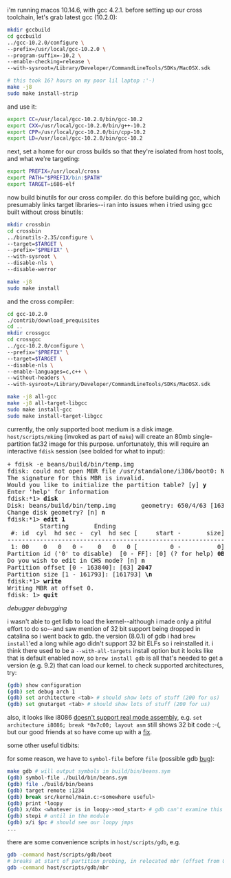 i'm running macos 10.14.6, with gcc 4.2.1. before setting up our cross
toolchain, let's grab latest gcc (10.2.0):

```sh
mkdir gccbuild
cd gccbuild
../gcc-10.2.0/configure \
--prefix=/usr/local/gcc-10.2.0 \
--program-suffix=-10.2 \
--enable-checking=release \
--with-sysroot=/Library/Developer/CommandLineTools/SDKs/MacOSX.sdk

# this took 16? hours on my poor lil laptop :'-)
make -j8
sudo make install-strip
```

and use it:

```sh
export CC=/usr/local/gcc-10.2.0/bin/gcc-10.2
export CXX=/usr/local/gcc-10.2.0/bin/g++-10.2
export CPP=/usr/local/gcc-10.2.0/bin/cpp-10.2
export LD=/usr/local/gcc-10.2.0/bin/gcc-10.2
```

next, set a home for our cross builds so that they're isolated from host
tools, and what we're targeting:

```sh
export PREFIX=/usr/local/cross
export PATH="$PREFIX/bin:$PATH"
export TARGET=i686-elf
```

now build binutils for our cross compiler. do this before building gcc,
which presumably links target libraries--i ran into issues when i tried using
gcc built without cross binutils:

```sh
mkdir crossbin
cd crossbin
../binutils-2.35/configure \
--target=$TARGET \
--prefix="$PREFIX" \
--with-sysroot \
--disable-nls \
--disable-werror

make -j8
sudo make install
```

and the cross compiler:

```sh
cd gcc-10.2.0
./contrib/download_prequisites
cd ..
mkdir crossgcc
cd crossgcc
../gcc-10.2.0/configure \
--prefix="$PREFIX" \
--target=$TARGET \
--disable-nls \
--enable-languages=c,c++ \
--without-headers \
--with-sysroot=/Library/Developer/CommandLineTools/SDKs/MacOSX.sdk

make -j8 all-gcc
make -j8 all-target-libgcc
sudo make install-gcc
sudo make install-target-libgcc
```

currently, the only supported boot medium is a disk image. `host/scripts/mkimg`
(invoked as part of `make`) will create an 80mb single-partition fat32 image
for this purpose. unfortunately, this will require an interactive `fdisk`
session (see bolded for what to input):

<pre>
+ fdisk -e beans/build/bin/temp.img
fdisk: could not open MBR file /usr/standalone/i386/boot0: No such file or directory
The signature for this MBR is invalid.
Would you like to initialize the partition table? [y] <b>y</b>
Enter 'help' for information
fdisk:*1> <b>disk</b>
Disk: beans/build/bin/temp.img       geometry: 650/4/63 [163840 sectors]
Change disk geometry? [n] <b>n</b>
fdisk:*1> <b>edit 1</b>
         Starting       Ending
 #: id  cyl  hd sec -  cyl  hd sec [     start -       size]
------------------------------------------------------------------------
 1: 00    0   0   0 -    0   0   0 [         0 -          0] unused
Partition id ('0' to disable)  [0 - FF]: [0] (? for help) <b>0B</b>
Do you wish to edit in CHS mode? [n] <b>n</b>
Partition offset [0 - 163840]: [63] <b>2047</b>
Partition size [1 - 161793]: [161793] <b>\n</b>
fdisk:*1> <b>write</b>
Writing MBR at offset 0.
fdisk: 1> <b>quit</b>
</pre>

_debugger debugging_

i wasn't able to get lldb to load the kernel--although i made only a pitiful
effort to do so--and saw mention of 32 bit support being dropped in catalina so
i went back to gdb. the version (8.0.1) of gdb i had `brew install`'ed a long
while ago didn't support 32 bit ELFs so i reinstalled it. i think there used to
be a `--with-all-targets` install option but it looks like that is default
enabled now, so `brew install gdb` is all that's needed to get a version (e.g.
9.2) that can load our kernel. to check supported architectures, try:

```sh
(gdb) show configuration
(gdb) set debug arch 1
(gdb) set architecture <tab> # should show lots of stuff (200 for us)
(gdb) set gnutarget <tab> # should show lots of stuff (200 for us)
```

also, it looks like i8086 [doesn't support real mode assembly](https://sourceware.org/bugzilla/show_bug.cgi?id=22869),
e.g. `set architecture i8086; break *0x7c00; layout asm` still shows 32 bit code :-(,
but our good friends at so have come up with a [fix](https://stackoverflow.com/questions/32955887/how-to-disassemble-16-bit-x86-boot-sector-code-in-gdb-with-x-i-pc-it-gets-tr).

some other useful tidbits:

for some reason, we have to `symbol-file` before `file` (possible gdb [bug](https://stackoverflow.com/questions/57239664/gdb-reading-symbols-with-symbol-file-command-on-a-core-file)):

```sh
make gdb # will output symbols in build/bin/beans.sym
(gdb) symbol-file ./build/bin/beans.sym
(gdb) file ./build/bin/beans
(gdb) target remote :1234
(gdb) break src/kernel/main.c:<somewhere useful>
(gdb) print *loopy
(gdb) x/4bx <whatever is in loopy->mod_start> # gdb can't examine this memory
(gdb) stepi # until in the module
(gdb) x/i $pc # should see our loopy jmps
...
```

there are some convenience scripts in `host/scripts/gdb`, e.g.

```sh
gdb -command host/scripts/gdb/boot
# breaks at start of partition probing, in relocated mbr (offset from 0x600)
gdb -command host/scripts/gdb/mbr
```
